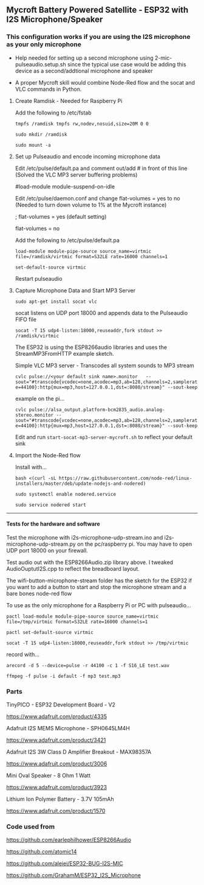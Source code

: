 ## Mycroft Battery Powered Satellite - ESP32 with I2S Microphone/Speaker

### This configuration works if you are using the I2S microphone as your only microphone

* Help needed for setting up a second microphone using 2-mic-pulseaudio.setup.sh since the typical
use case would be adding this device as a second/addtional microphone and speaker

* A proper Mycroft skill would combine Node-Red flow and the socat and VLC commands in Python.

1. Create Ramdisk - Needed for Raspberry Pi

    Add the following to /etc/fstab
    
    ```tmpfs /ramdisk tmpfs rw,nodev,nosuid,size=20M 0 0```
    
    ```sudo mkdir /ramdisk```
    
    ```sudo mount -a```


2. Set up Pulseaudio and encode incoming microphone data
  
    Edit /etc/pulse/default.pa and comment out/add # in front of this line (Solved the VLC MP3 server buffering problems)
    
      #load-module module-suspend-on-idle
        
    Edit /etc/pulse/daemon.conf and change flat-volumes = yes to no (Needed to turn down volume to 1% at the Mycroft instance)
    
      ; flat-volumes = yes (default setting)
      
      flat-volumes = no
      
      Add the following to /etc/pulse/default.pa
      
    ```load-module module-pipe-source source_name=virtmic file=/ramdisk/virtmic format=S32LE rate=16000 channels=1```

    ```set-default-source virtmic```
    
    Restart pulseaudio

3. Capture Microphone Data and Start MP3 Server

    ```sudo apt-get install socat vlc```

    socat listens on UDP port 18000 and appends data to the Pulseaudio FIFO file

   ```socat -T 15 udp4-listen:18000,reuseaddr,fork stdout >> /ramdisk/virtmic```

    The ESP32 is using the ESP8266audio libraries and uses the StreamMP3FromHTTP example sketch.

    Simple VLC MP3 server - Transcodes all system sounds to MP3 stream

   ```cvlc pulse://<your default sink name>.monitor   --sout="#transcode{vcodec=none,acodec=mp3,ab=128,channels=2,samplerate=44100}:http{mux=mp3,host=127.0.0.1,dst=:8080/stream}" --sout-keep```

    example on the pi...

   ```cvlc pulse://alsa_output.platform-bcm2835_audio.analog-stereo.monitor --sout="#transcode{vcodec=none,acodec=mp3,ab=128,channels=2,samplerate=44100}:http{mux=mp3,host=127.0.0.1,dst=:8080/stream}" --sout-keep```
   
   Edit and run ```start-socat-mp3-server-mycroft.sh``` to reflect your default sink

4. Import the Node-Red flow
 
    Install with...
    
    ```bash <(curl -sL https://raw.githubusercontent.com/node-red/linux-installers/master/deb/update-nodejs-and-nodered)```
    
    ```sudo systemctl enable nodered.service```

    ```sudo service nodered start```

---

#### Tests for the hardware and software


Test the microphone with i2s-microphone-udp-stream.ino and i2s-microphone-udp-stream.py on the pc/raspberry pi.
You may have to open UDP port 18000 on your firewall.

Test audio out with the ESP8266Audio.zip library above. I tweaked AudioOuptutI2S.cpp to reflect the breadboard layout.

The wifi-button-microphone-stream folder has the sketch for the ESP32 if you want to
add a button to start and stop the microphone stream and a bare bones node-red flow

To use as the only microphone for a Raspberry Pi or PC with pulseaudio...

```pactl load-module module-pipe-source source_name=virtmic file=/tmp/virtmic format=S32LE rate=16000 channels=1```

```pactl set-default-source virtmic```

```socat -T 15 udp4-listen:18000,reuseaddr,fork stdout >> /tmp/virtmic```

record with...

```arecord -d 5 --device=pulse -r 44100 -c 1 -f S16_LE test.wav```

```ffmpeg -f pulse -i default -f mp3 test.mp3```

### Parts

TinyPICO - ESP32 Development Board - V2

https://www.adafruit.com/product/4335

Adafruit I2S MEMS Microphone - SPH0645LM4H

https://www.adafruit.com/product/3421

Adafruit I2S 3W Class D Amplifier Breakout - MAX98357A

https://www.adafruit.com/product/3006

Mini Oval Speaker - 8 Ohm 1 Watt

https://www.adafruit.com/product/3923

Lithium Ion Polymer Battery - 3.7V 105mAh

https://www.adafruit.com/product/1570



### Code used from

https://github.com/earlephilhower/ESP8266Audio

https://github.com/atomic14

https://github.com/aleiei/ESP32-BUG-I2S-MIC

https://github.com/GrahamM/ESP32_I2S_Microphone
